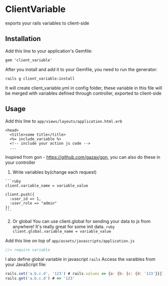 # ClientVariable

exports your rails variables to client-side

## Installation

Add this line to your application's Gemfile:

    gem 'client_variable'

After you install and add it to your Gemfile, you need to run the generator:

    rails g client_variable:install

It will create client_variable.yml in config folder, these variable in this file will be merged with variables defined through controller, exported to client-side

## Usage

Add this line to `app/views/layouts/application.html.erb`

``` erb
<head>
  <title>some title</title>
  <%= include_variable %>
  <!-- include your action js code -->
  ...
```

Inspired from gon - https://github.com/gazay/gon, you can also do these in your controller

  1. Write variables by(change each request)

    ```ruby
    client.variable_name = variable_value

    client.push({
      :user_id => 1,
      :user_role => "admin"
    })
    ```

  2. Or global
    You can use client.global for sending your data to js from anywhere! It's really great for some init data.
    ``` ruby
    client.global.variable_name = variable_value
    ```

Add this line on top of `app/assets/javascripts/application.js`
``` js
//= require variable
```
I also define global variable in javascript `rails`
Access the varaibles from your JavaScript file:

``` js
rails.set('a.b.c.d', '123') # rails.values => {a: {b: {c: {d: '123'}}}}
rails.get('a.b.c.d') # => '123'
```
